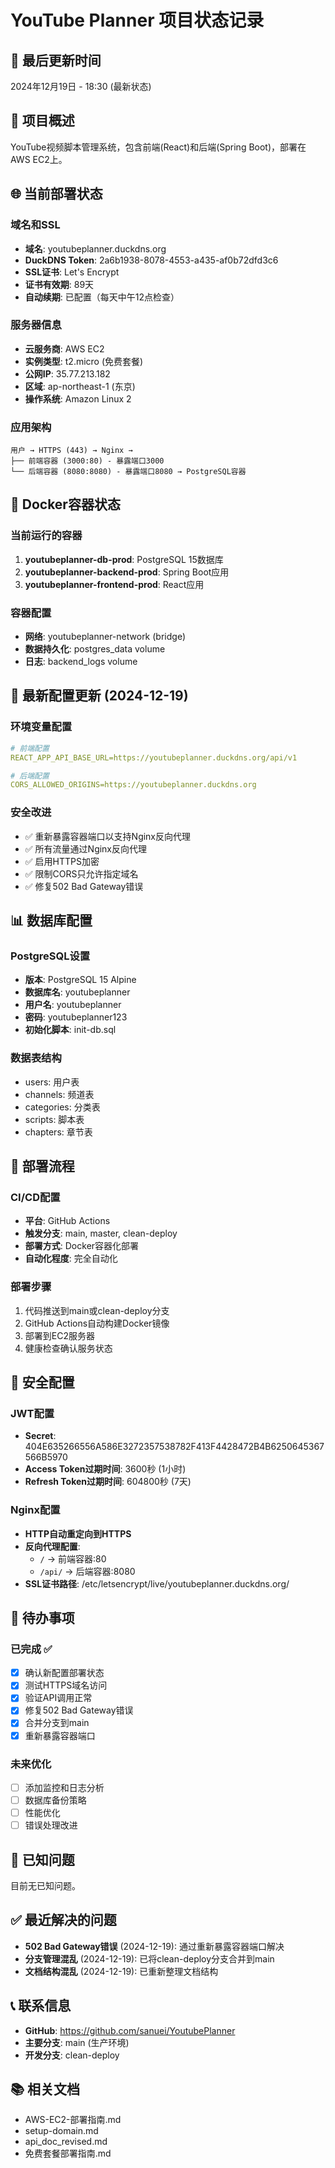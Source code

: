 # YouTube Planner 项目状态记录

## 📅 最后更新时间
2024年12月19日 - 18:30 (最新状态)

## 🎯 项目概述
YouTube视频脚本管理系统，包含前端(React)和后端(Spring Boot)，部署在AWS EC2上。

## 🌐 当前部署状态

### 域名和SSL
- **域名**: youtubeplanner.duckdns.org
- **DuckDNS Token**: 2a6b1938-8078-4553-a435-af0b72dfd3c6
- **SSL证书**: Let's Encrypt
- **证书有效期**: 89天
- **自动续期**: 已配置（每天中午12点检查）

### 服务器信息
- **云服务商**: AWS EC2
- **实例类型**: t2.micro (免费套餐)
- **公网IP**: 35.77.213.182
- **区域**: ap-northeast-1 (东京)
- **操作系统**: Amazon Linux 2

### 应用架构
```
用户 → HTTPS (443) → Nginx → 
├── 前端容器 (3000:80) - 暴露端口3000
└── 后端容器 (8080:8080) - 暴露端口8080 → PostgreSQL容器
```

## 🐳 Docker容器状态

### 当前运行的容器
1. **youtubeplanner-db-prod**: PostgreSQL 15数据库
2. **youtubeplanner-backend-prod**: Spring Boot应用
3. **youtubeplanner-frontend-prod**: React应用

### 容器配置
- **网络**: youtubeplanner-network (bridge)
- **数据持久化**: postgres_data volume
- **日志**: backend_logs volume

## 🔧 最新配置更新 (2024-12-19)

### 环境变量配置
```yaml
# 前端配置
REACT_APP_API_BASE_URL=https://youtubeplanner.duckdns.org/api/v1

# 后端配置
CORS_ALLOWED_ORIGINS=https://youtubeplanner.duckdns.org
```

### 安全改进
- ✅ 重新暴露容器端口以支持Nginx反向代理
- ✅ 所有流量通过Nginx反向代理
- ✅ 启用HTTPS加密
- ✅ 限制CORS只允许指定域名
- ✅ 修复502 Bad Gateway错误

## 📊 数据库配置

### PostgreSQL设置
- **版本**: PostgreSQL 15 Alpine
- **数据库名**: youtubeplanner
- **用户名**: youtubeplanner
- **密码**: youtubeplanner123
- **初始化脚本**: init-db.sql

### 数据表结构
- users: 用户表
- channels: 频道表
- categories: 分类表
- scripts: 脚本表
- chapters: 章节表

## 🚀 部署流程

### CI/CD配置
- **平台**: GitHub Actions
- **触发分支**: main, master, clean-deploy
- **部署方式**: Docker容器化部署
- **自动化程度**: 完全自动化

### 部署步骤
1. 代码推送到main或clean-deploy分支
2. GitHub Actions自动构建Docker镜像
3. 部署到EC2服务器
4. 健康检查确认服务状态

## 🔐 安全配置

### JWT配置
- **Secret**: 404E635266556A586E3272357538782F413F4428472B4B6250645367566B5970
- **Access Token过期时间**: 3600秒 (1小时)
- **Refresh Token过期时间**: 604800秒 (7天)

### Nginx配置
- **HTTP自动重定向到HTTPS**
- **反向代理配置**:
  - `/` → 前端容器:80
  - `/api/` → 后端容器:8080
- **SSL证书路径**: /etc/letsencrypt/live/youtubeplanner.duckdns.org/

## 📝 待办事项

### 已完成 ✅
- [x] 确认新配置部署状态
- [x] 测试HTTPS域名访问
- [x] 验证API调用正常
- [x] 修复502 Bad Gateway错误
- [x] 合并分支到main
- [x] 重新暴露容器端口

### 未来优化
- [ ] 添加监控和日志分析
- [ ] 数据库备份策略
- [ ] 性能优化
- [ ] 错误处理改进

## 🐛 已知问题
目前无已知问题。

## ✅ 最近解决的问题
- **502 Bad Gateway错误** (2024-12-19): 通过重新暴露容器端口解决
- **分支管理混乱** (2024-12-19): 已将clean-deploy分支合并到main
- **文档结构混乱** (2024-12-19): 已重新整理文档结构

## 📞 联系信息
- **GitHub**: https://github.com/sanuei/YoutubePlanner
- **主要分支**: main (生产环境)
- **开发分支**: clean-deploy

## 📚 相关文档
- AWS-EC2-部署指南.md
- setup-domain.md
- api_doc_revised.md
- 免费套餐部署指南.md 